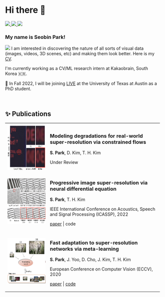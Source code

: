 # Hi there 👋

<a href="mailto:kor.p.sb@gmail.com" target="_blank">
    <img width="22px" src="https://upload.wikimedia.org/wikipedia/commons/thumb/7/7e/Gmail_icon_%282020%29.svg/512px-Gmail_icon_%282020%29.svg.png" />
</a>
<a href="https://scholar.google.com/citations?user=K5swiH0AAAAJ" target="_blank">
    <img width="22px" src="https://icon-icons.com/downloadimage.php?id=130918&root=2108/PNG/32/&file=google_scholar_icon_130918.png" />
</a>
<a href="https://www.linkedin.com/in/seobin-park-715786187/" target="_blank">
    <img width="22px" src="https://us-central1-iconscout-1539.cloudfunctions.net/iconscout-gcp-functions-production-download?name=linkedin&download=1&url=https%3A%2F%2Fcdn.iconscout.com%2Ficon%2Ffree%2Fpng-24%2F461814.png&width=24&height=24" />
</a>


### My name is Seobin Park! 

<img src="https://media.giphy.com/media/WUlplcMpOCEmTGBtBW/giphy.gif" width="30"> I am interested in discovering the nature of all sorts of visual data (images, videos, 3D scenes, etc) and making them look better. Here is my [CV](https://drive.google.com/file/d/1MI8tBAodGvGa4tguMH5W34X8F8UKqsIc/view?usp=sharing).
<!-- I enjoy discovering <b> new computer vision problems</b> and solve them using novel <b>machine learning</b> methodologies!  -->




I'm currently working as a CV/ML research intern at Kakaobrain, South Korea 🇰🇷.


🌱 In Fall 2022, I will be joining [LIVE](https://live.ece.utexas.edu/) at the University of Texas at Austin as a PhD student. 



<br/>

## ✨ Publications

<!-- ---

<p>
<img align="right" width="20%" src="https://avatars.githubusercontent.com/u/1969658"> 
</p>
  
#### Fast adaptation to super-resolution networks via meta-learning

S. Park, J. Yoo, D. Cho, J. Kim, T. H. Kim <br/> European Conference on Computer Vision (ECCV), 2020 -->

<table>
  <tr>
    <td align="center">
      <img src="images/InterFlow2.png" alt="Banner" height="150px">
    </td>
    <td>
      <h3>Modeling degradations for real-world super-resolution via constrained flows</h3>
      <p><b>S. Park</b>, D. Kim, T. H. Kim</p>
      <p>Under Review</p>
    </td>
  </tr>
  
  <tr>
    <td align="center">
      <img src="images/SRNODE.png" alt="Banner" height="150px">
    </td>
    <td>    
      <h3>Progressive image super-resolution via neural differential equation</h3>
      <p><b>S. Park</b>, T. H. Kim</p>
      <p>IEEE International Conference on Acoustics, Speech and Signal Processing (ICASSP), 2022</p>
      <p> <a href="https://arxiv.org/abs/2101.08987" target="_blank">paper</a> | code </p>
    </td>
  </tr>
  
  <tr>
    <td align="center">
      <img src="images/MLSR3.png" alt="Banner" height="150px">
    </td>
    <td>
      <h3>Fast adaptation to super-resolution networks via meta-learning</h3>
      <p><b>S. Park</b>, J. Yoo, D. Cho, J. Kim, T. H. Kim</p>
      <p>European Conference on Computer Vision (ECCV), 2020</p>
      <p> <a href="https://www.ecva.net/papers/eccv_2020/papers_ECCV/html/5930_ECCV_2020_paper.php" target="_blank">paper</a> | <a href="https://github.com/parkseobin/MLSR" target="_blank">code</a> </p>
    </td>
  </tr>
  
</table>





<!--
**parkseobin/parkseobin** is a ✨ _special_ ✨ repository because its `README.md` (this file) appears on your GitHub profile.

Here are some ideas to get you started:

- 🔭 I’m currently working on ...
- 🌱 I’m currently learning ...
- 👯 I’m looking to collaborate on ...
- 🤔 I’m looking for help with ...
- 💬 Ask me about ...
- 📫 How to reach me: ...
- 😄 Pronouns: ...
- ⚡ Fun fact: ...
https://github.com/abhisheknaiidu/awesome-github-profile-readme#descriptive-

-->
